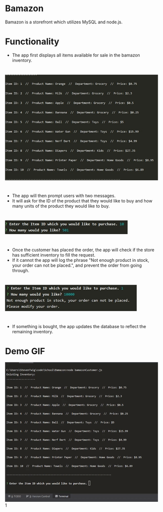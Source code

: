 # Bamazon

Bamazon is a storefront which utilizes MySQL and node.js.

# Functionality
* The app first displays all items available for sale in the bamazon inventory.
#
![img](demo/bamazon1.jpg)
#
* The app will then prompt users with two messages.
* It will ask for the ID of the product that they would like to buy and how many units of the product they would like to buy.
#
![img](demo/bamazon3.jpg)
#
* Once the customer has placed the order, the app will check if the store has sufficient inventory to fill the request.
* If it cannot the app will log the phrase "Not enough product in stock, your order can not be placed.", and prevent the order from going through.
#
![img](demo/bamazon5.jpg)
#
* If something is bought, the app updates the database to reflect the remaining inventory.
# Demo GIF

![Demo GIF](demo/bamazon.gif)1